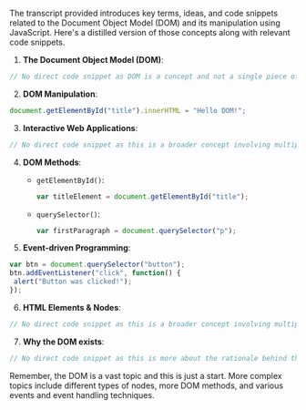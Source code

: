 The transcript provided introduces key terms, ideas, and code snippets related to the Document Object Model (DOM) and its manipulation using JavaScript. Here's a distilled version of those concepts along with relevant code snippets.

1. **The Document Object Model (DOM)**: 

```javascript
// No direct code snippet as DOM is a concept and not a single piece of code.
```

2. **DOM Manipulation**:

```javascript
document.getElementById("title").innerHTML = "Hello DOM!";
```

3. **Interactive Web Applications**:

```javascript
// No direct code snippet as this is a broader concept involving multiple coding practices.
```

4. **DOM Methods**:

   - `getElementById()`:

     ```javascript
     var titleElement = document.getElementById("title");
     ```

   - `querySelector()`:

     ```javascript
     var firstParagraph = document.querySelector("p");
     ```

5. **Event-driven Programming**:

```javascript
var btn = document.querySelector("button");
btn.addEventListener("click", function() {
 alert("Button was clicked!");
});
```

6. **HTML Elements & Nodes**:

```javascript
// No direct code snippet as this is a broader concept involving multiple coding practices.
```

7. **Why the DOM exists**:

```javascript
// No direct code snippet as this is more about the rationale behind the DOM's existence.
```  

Remember, the DOM is a vast topic and this is just a start. More complex topics include different types of nodes, more DOM methods, and various events and event handling techniques.